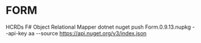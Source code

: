 # FORM
HCRDs F# Object Relational Mapper
dotnet nuget push Form.0.9.13.nupkg --api-key aa --source https://api.nuget.org/v3/index.json 